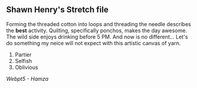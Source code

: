 ## Shawn Henry's Stretch file

Forming the threaded cotton into loops and threading the needle describes the **best** activity. Quilting, specifically ponchos, makes the day awesome. The wild side enjoys drinking before 5 PM. And now is no different... Let's do something my neice will not expect with this artistic canvas of yarn.

1. Partier
2. Selfish
3. Oblivious

*Webpt5 - Hamza* 
